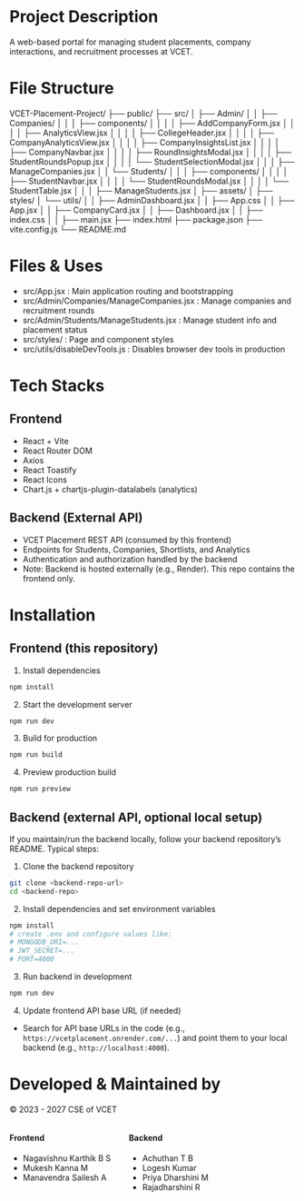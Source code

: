 # Project Description
A web-based portal for managing student placements, company interactions, and recruitment processes at VCET.

# File Structure
VCET-Placement-Project/
├── public/
├── src/
│   ├── Admin/
│   │   ├── Companies/
│   │   │   ├── components/
│   │   │   │   ├── AddCompanyForm.jsx
│   │   │   │   ├── AnalyticsView.jsx
│   │   │   │   ├── CollegeHeader.jsx
│   │   │   │   ├── CompanyAnalyticsView.jsx
│   │   │   │   ├── CompanyInsightsList.jsx
│   │   │   │   ├── CompanyNavbar.jsx
│   │   │   │   ├── RoundInsightsModal.jsx
│   │   │   │   ├── StudentRoundsPopup.jsx
│   │   │   │   └── StudentSelectionModal.jsx
│   │   │   ├── ManageCompanies.jsx
│   │   └── Students/
│   │   │   ├── components/
│   │   │   │   ├── StudentNavbar.jsx
│   │   │   │   └── StudentRoundsModal.jsx
│   │   │   │   └── StudentTable.jsx
│   │   │   ├── ManageStudents.jsx
│   ├── assets/
│   ├── styles/
│   └── utils/
│   │   ├── AdminDashboard.jsx
│   │   ├── App.css
│   │   ├── App.jsx
│   │   ├── CompanyCard.jsx
│   │   ├── Dashboard.jsx
│   │   ├── index.css
│   │   ├── main.jsx
├── index.html
├── package.json
├── vite.config.js
└── README.md

# Files & Uses
- src/App.jsx : Main application routing and bootstrapping
- src/Admin/Companies/ManageCompanies.jsx : Manage companies and recruitment rounds
- src/Admin/Students/ManageStudents.jsx : Manage student info and placement status
- src/styles/ : Page and component styles
- src/utils/disableDevTools.js : Disables browser dev tools in production

# Tech Stacks

## Frontend
- React + Vite
- React Router DOM
- Axios
- React Toastify
- React Icons
- Chart.js + chartjs-plugin-datalabels (analytics)

## Backend (External API)
- VCET Placement REST API (consumed by this frontend)
- Endpoints for Students, Companies, Shortlists, and Analytics
- Authentication and authorization handled by the backend
- Note: Backend is hosted externally (e.g., Render). This repo contains the frontend only.

# Installation

## Frontend (this repository)
1. Install dependencies
```bash
npm install
```
2. Start the development server
```bash
npm run dev
```
3. Build for production
```bash
npm run build
```
4. Preview production build
```bash
npm run preview
```

## Backend (external API, optional local setup)
If you maintain/run the backend locally, follow your backend repository’s README. Typical steps:
1. Clone the backend repository
```bash
git clone <backend-repo-url>
cd <backend-repo>
```
2. Install dependencies and set environment variables
```bash
npm install
# create .env and configure values like:
# MONGODB_URI=...
# JWT_SECRET=...
# PORT=4000
```
3. Run backend in development
```bash
npm run dev
```
4. Update frontend API base URL (if needed)
- Search for API base URLs in the code (e.g., `https://vcetplacement.onrender.com/...`) and point them to your local backend (e.g., `http://localhost:4000`).

# Developed & Maintained by

© 2023 - 2027 CSE of VCET

<div style="display: flex; gap: 32px; align-items: flex-start;">
  <div>
    <h4>Frontend</h4>
    <ul>
      <li>Nagavishnu Karthik B S</li>
      <li>Mukesh Kanna M</li>
      <li>Manavendra Sailesh A</li>
    </ul>
  </div>
  <div>
    <h4>Backend</h4>
    <ul>
      <li>Achuthan T B</li>
      <li>Logesh Kumar</li>
      <li>Priya Dharshini M</li>
      <li>Rajadharshini R</li>
    </ul>
  </div>
</div>